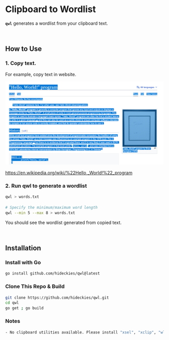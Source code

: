 # Clipboard to Wordlist

**`qwl`** generates a wordlist from your clipboard text.

<br />

## How to Use

### 1. Copy text.

For example, copy text in website.

![](img/copy.png)

https://en.wikipedia.org/wiki/%22Hello,_World!%22_program

### 2. Run qwl to generate a wordlist

```sh
qwl > words.txt

# Specify the minimum/maximum word length
qwl --min 5 --max 8 > words.txt
```

You should see the wordlist generated from copied text.

<br />

## Installation

### Install with Go

```sh
go install github.com/hideckies/qwl@latest
```

### Clone This Repo & Build

```sh
git clone https://github.com/hideckies/qwl.git
cd qwl
go get ; go build
```
### Notes

```sh
- No clipboard utilities available. Please install "xsel", "xclip", "wl-clipboard" or Termux:"API add-on for termux-clipboard-get/set".
```
